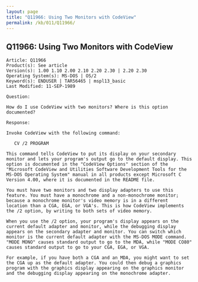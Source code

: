 ```yaml
---
layout: page
title: "Q11966: Using Two Monitors with CodeView"
permalink: /kb/011/Q11966/
---
```


## Q11966: Using Two Monitors with CodeView

	Article: Q11966
	Product(s): See article
	Version(s): 1.00 1.10 2.00 2.10 2.20 2.30 | 2.20 2.30
	Operating System(s): MS-DOS | OS/2
	Keyword(s): ENDUSER | TAR56465 | mspl13_basic
	Last Modified: 11-SEP-1989
	
	Question:
	
	How do I use CodeView with two monitors? Where is this option
	documented?
	
	Response:
	
	Invoke CodeView with the following command:
	
	   CV /2 PROGRAM
	
	This command tells CodeView to put its display on your secondary
	monitor and lets your program's output go to the default display. This
	option is documented in the "CodeView Options" section of the
	"Microsoft CodeView and Utilities Software Development Tools for the
	MS-DOS Operating System" manual in all products except Microsoft C
	Version 4.00, where it is documented in the README file.
	
	You must have two monitors and two display adapters to use this
	feature. You must have a monochrome and a non-monochrome monitor;
	because a monochrome monitor's video memory is in a different
	location than a CGA, EGA, or VGA's. This is how CodeView implements
	the /2 option, by writing to both sets of video memory.
	
	When you use the /2 option, your program's display appears on the
	current default adapter and monitor, while the debugging display
	appears on the secondary adapter and monitor. You can switch which
	monitor is the current default adapter with the MS-DOS MODE command.
	"MODE MONO" causes standard output to go to the MDA, while "MODE CO80"
	causes standard output to go to your CGA, EGA, or VGA.
	
	For example, if you have both a CGA and an MDA, you might want to set
	the CGA up as the default adapter. You could then debug a graphics
	program with the graphics display appearing on the graphics monitor
	and the debugging display appearing on the monochrome adapter.
